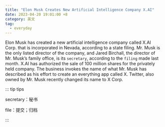 ```yaml
---
title: "Elon Musk Creates New Artificial Intelligence Company X.AI"
date: 2023-04-20 19:01:00 +8
category: 英文
tag:
  - everyday
---
```


Elon Musk has created a new artificial intelligence company called X.AI Corp. that is incorporated in Nevada, according to a state filing. Mr. Musk is the only listed director of the company, and Jared Birchall, the director of Mr. Musk’s family office, is its `secretary`, according to the `filing` made last month. X.AI has authorized the sale of 100 million shares for the privately held company. The business invokes the name of what Mr. Musk has described as his effort to create an everything app called X. Twitter, also owned by Mr. Musk recently changed its name to X Corp.

::: tip tips

secretary：秘书

file：提交；归档

:::
